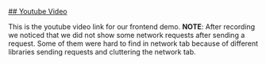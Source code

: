 [## Youtube Video](https://www.youtube.com/watch?v=MV7wlZ9RM1c)

This is the youtube video link for our frontend demo.
**NOTE**: After recording we noticed that we did not show some network requests after sending a request. Some of them were hard to find in network tab because of different libraries sending requests and cluttering the network tab.
